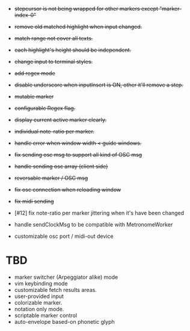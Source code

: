 - ~~stepcursor is not being wrapped for other markers except "marker-index-0"~~
- ~~remove old matched highlight when input changed.~~
- ~~match range not cover all texts.~~
- ~~each highlight's height should be independent.~~
- ~~change input to terminal styles.~~
- ~~add regex mode~~
- ~~disable underscore when inputInsert is ON, other it'll remove a step.~~
- ~~mutable marker~~
- ~~configurable Regex flag.~~
- ~~display current active marker clearly.~~
- ~~individual note-ratio per marker.~~
- ~~handle error when window width < guide windows.~~
- ~~fix sending osc msg to support all kind of OSC msg~~
- ~~handle sending osc array (client side)~~
- ~~reversable marker / OSC msg~~
- ~~fix osc connection when reloading window~~
- ~~fix midi sending~~

- [#12] fix note-ratio per marker jittering when it's have been changed
- handle sendClockMsg to be compatible with MetronomeWorker
- customizable osc port / midi-out device

# TBD
- marker switcher (Arpeggiator alike) mode
- vim keybinding mode
- customizable fetch results areas.
- user-provided input
- colorizable marker.
- notation only mode.
- scriptable marker control
- auto-envelope based-on phonetic glyph